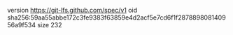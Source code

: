 version https://git-lfs.github.com/spec/v1
oid sha256:59aa55abbe172c3fe9383f63859e4d2acf5e7cd6f1f287889808140956a9f534
size 232
